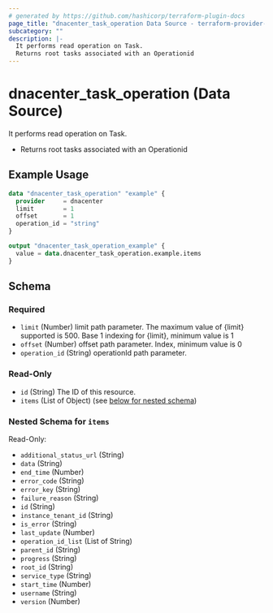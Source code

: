 ```yaml
---
# generated by https://github.com/hashicorp/terraform-plugin-docs
page_title: "dnacenter_task_operation Data Source - terraform-provider-dnacenter"
subcategory: ""
description: |-
  It performs read operation on Task.
  Returns root tasks associated with an Operationid
---
```


# dnacenter_task_operation (Data Source)

It performs read operation on Task.

- Returns root tasks associated with an Operationid

## Example Usage

```terraform
data "dnacenter_task_operation" "example" {
  provider     = dnacenter
  limit        = 1
  offset       = 1
  operation_id = "string"
}

output "dnacenter_task_operation_example" {
  value = data.dnacenter_task_operation.example.items
}
```

<!-- schema generated by tfplugindocs -->
## Schema

### Required

- `limit` (Number) limit path parameter. The maximum value of {limit} supported is 500.
 Base 1 indexing for {limit}, minimum value is 1
- `offset` (Number) offset path parameter. Index, minimum value is 0
- `operation_id` (String) operationId path parameter.

### Read-Only

- `id` (String) The ID of this resource.
- `items` (List of Object) (see [below for nested schema](#nestedatt--items))

<a id="nestedatt--items"></a>
### Nested Schema for `items`

Read-Only:

- `additional_status_url` (String)
- `data` (String)
- `end_time` (Number)
- `error_code` (String)
- `error_key` (String)
- `failure_reason` (String)
- `id` (String)
- `instance_tenant_id` (String)
- `is_error` (String)
- `last_update` (Number)
- `operation_id_list` (List of String)
- `parent_id` (String)
- `progress` (String)
- `root_id` (String)
- `service_type` (String)
- `start_time` (Number)
- `username` (String)
- `version` (Number)
